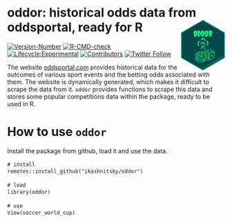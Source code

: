 # **oddor: historical odds data from oddsportal, ready for R**  <a href='https://www.reddit.com/r/dataisbeautiful/comments/zcm4r0'><img src='inst/figures/hex-oddor.png' align="right" width="20%" min-width="100px"/></a>

<!-- badges: start -->
[![Version-Number](https://img.shields.io/github/r-package/v/ikashnitsky/oddor?label=oddor&logo=R&style=for-the-badge)](https://github.com/ikashnitsky/oddor)
[![R-CMD-check](https://img.shields.io/github/workflow/status/ikashnitsky/oddor/R-CMD-check?label=R-CMD-Check&logo=R&logoColor=white&style=for-the-badge)](https://github.com/ikashnitsky/oddor/actions/workflows/R-CMD-check.yaml)
[![Lifecycle:Experimental](https://img.shields.io/badge/Lifecycle-Experimental-339999?style=for-the-badge&logo=github)](https://github.com/ikashnitsky/oddor)
[![Contributors](https://img.shields.io/github/contributors/ikashnitsky/oddor?style=for-the-badge)](https://github.com/ikashnitsky/oddor/graphs/contributors) 
[![Twitter Follow](https://img.shields.io/twitter/follow/ikashnitsky?color=blue&label=%40ikashnitsky&logo=twitter&style=for-the-badge)](https://twitter.com/ikashnitsky) 

<!-- badges: end -->


The website [oddsportal.com](https://www.oddsportal.com) provides historical data for the outcomes of various sport events and the betting odds associated with them. The website is dynamically generated, which makes it difficult to scrape the data from it. `oddor` provides functions to scrape this data and stores some popular competitions data within the package, ready to be used in R.

# How to use `oddor`

Install the package from github, load it and use the data. 


```{r}
# install
remotes::install_github("ikashnitsky/oddor")

# load
library(oddor)

# use
View(soccer_world_cup)
```


